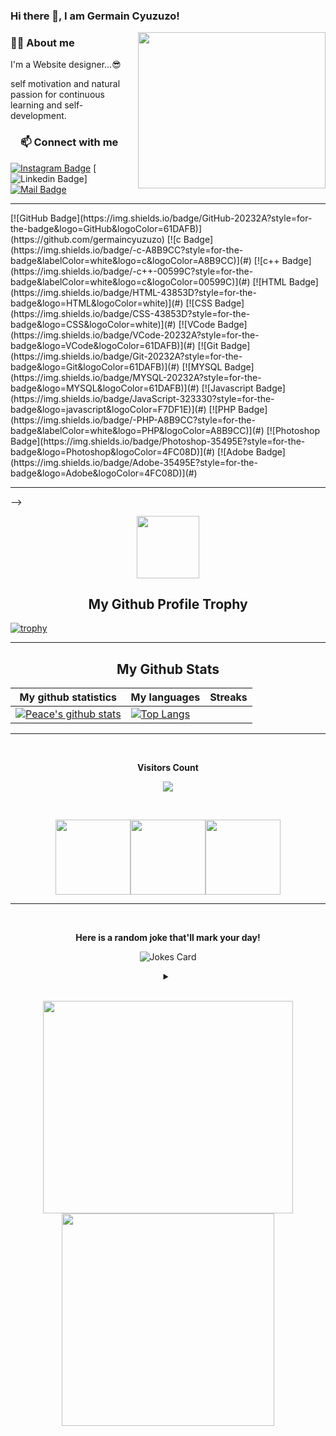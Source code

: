 ### Hi there 👋, I am Germain Cyuzuzo!

<!-- <img align="right" alt="Coding" width="300" height="250" src="https://github.com/Ayushparikh-code/Ayushparikh-code/blob/main/coding-freak%20(1).gif"> -->
<img align="right" height="250" width="300" src="https://cdn.dribbble.com/users/2238041/screenshots/4763918/working.gif" /> </a>

<h3><a id="user-content-about-me" class="anchor" aria-hidden="true" href="#about-me"></a>🙋‍♂️ About me</h3>
I'm a Website designer...😎 

self motivation and natural passion for continuous learning and self-development.

<!-- <img src="https://github.com/rajput2107/rajput2107/blob/master/Assets/Handshake.gif" width="40px">I’m looking to collaborate on **Open-Source Projects** -->


<!-- START NEW SECTION -->
 <!-- CONNECT WITH ME LINKS -->
<h3><a id="user-content-about-me" class="anchor" aria-hidden="true" href="#about-me"><svg class="octicon octicon-link" viewBox="0 0 16 16" version="1.1" width="16" height="16" aria-hidden="true"></a>📫 Connect with me</h3>
 
  [![Instagram Badge](https://img.shields.io/badge/instagram-1DA1F2?style=for-the-badge&logo=instagram&logoColor=#833AB4&bgColor=#DE0A0A)](https://instagram.com/Kobegermain__360) [![Linkedin Badge](https://img.shields.io/badge/LinkedIn-0077B5?style=for-the-badge&logo=linkedin&logoColor=white)] 
  [![Mail Badge](https://img.shields.io/badge/Gmail-D14836?style=for-the-badge&logo=gmail&logoColor=white)](mailto:cyuzuzokobegermain@gmail.com) 
<hr>
 [![GitHub Badge](https://img.shields.io/badge/GitHub-20232A?style=for-the-badge&logo=GitHub&logoColor=61DAFB)](https://github.com/germaincyuzuzo)
 [![c Badge](https://img.shields.io/badge/-c-A8B9CC?style=for-the-badge&labelColor=white&logo=c&logoColor=A8B9CC)](#)
 [![c++ Badge](https://img.shields.io/badge/-c++-00599C?style=for-the-badge&labelColor=white&logo=c&logoColor=00599C)](#)
 [![HTML Badge](https://img.shields.io/badge/HTML-43853D?style=for-the-badge&logo=HTML&logoColor=white)](#)
[![CSS Badge](https://img.shields.io/badge/CSS-43853D?style=for-the-badge&logo=CSS&logoColor=white)](#) 
[![VCode Badge](https://img.shields.io/badge/VCode-20232A?style=for-the-badge&logo=VCode&logoColor=61DAFB)](#) 
[![Git Badge](https://img.shields.io/badge/Git-20232A?style=for-the-badge&logo=Git&logoColor=61DAFB)](#) 
[![MYSQL Badge](https://img.shields.io/badge/MYSQL-20232A?style=for-the-badge&logo=MYSQL&logoColor=61DAFB)](#) 
[![Javascript Badge](https://img.shields.io/badge/JavaScript-323330?style=for-the-badge&logo=javascript&logoColor=F7DF1E)](#) 
[![PHP Badge](https://img.shields.io/badge/-PHP-A8B9CC?style=for-the-badge&labelColor=white&logo=PHP&logoColor=A8B9CC)](#)
[![Photoshop Badge](https://img.shields.io/badge/Photoshop-35495E?style=for-the-badge&logo=Photoshop&logoColor=4FC08D)](#)
[![Adobe Badge](https://img.shields.io/badge/Adobe-35495E?style=for-the-badge&logo=Adobe&logoColor=4FC08D)](#)
 <hr>
 
  --> 
<!-- START NEW SECTION -->
<p align="center">
  <img width="100" src="https://user-images.githubusercontent.com/6661165/91657958-61b4fd00-eb00-11ea-9def-dc7ef5367e34.png" />  
  <h2 align="center">My Github Profile Trophy</h2>
</p>

[![trophy](https://github-profile-trophy.vercel.app/?username=germaincyuzuzo&theme=radical&margin-w=40&margin-h=40)](https://github.com/germaincyuzuzo)

<hr>

<!-- START NEW SECTION -->
<p align="center">
 <h2 align="center">My Github Stats</h2>

|My github statistics|My languages|Streaks|
|-|-|-|
|[![Peace's github stats](https://github-readme-stats.vercel.app/api?username=germaincyuzuzo&show_icons=true&theme=dark&hide_title=true)](https://github.com/germaincyuzuzo)|[![Top Langs](https://github-readme-stats.vercel.app/api/top-langs/?username=germaincyuzuzo&show_icons=true&theme=dark&layout=compact&hide_title=true)](https://github.com/germaincyuzuzo)|
<hr>

<!-- START NEW SECTION -->
<div align="center">
<br><p align="centre"><b>Visitors Count</b></p>  
<p align="center"><img align="center" src="https://profile-counter.glitch.me/{germaincyuzuzo}/count.svg" /></p> 
<br></div>


<p align="center">
<img align="" height='120px' src="https://github.com/aryashah2k/aryashah2k/blob/main/assets/Geometric%20White.gif" /><img align="" height='120px' src="https://raw.githubusercontent.com/rodrigograca31/rodrigograca31/master/matrix.svg" /><img align="" height='120px' src="https://github.com/aryashah2k/aryashah2k/blob/main/assets/Geometric%20White.gif" />
</p>
<hr>

<!-- START NEW SECTION -->
<div align="center">
 <br>
 <p align="centre"><b> Here is a random joke that'll mark your day!</b></p>
 
 
![Jokes Card](https://readme-jokes.vercel.app/api)
 
 
<details><summary align="center"> </samp></summary><p align ="centre"> Refresh page to load New joke</p></details>
<br>
</div>

<!-- START NEW SECTION -->

<p align="center">
  <img src="https://raw.githubusercontent.com/Ayushparikh-code/Ayushparikh-code/main/me.gif" width=400 height=340>
  <img src="https://raw.githubusercontent.com/Ayushparikh-code/Ayushparikh-code/main/new.gif" height=340/>
</p>


<!-- GITHUB ACTIVITY GRAPH -->
<!-- ![hezagon's github activity graph](https://activity-graph.herokuapp.com/graph?username=Cyebukayire&theme=react-dark) -->

  </p>